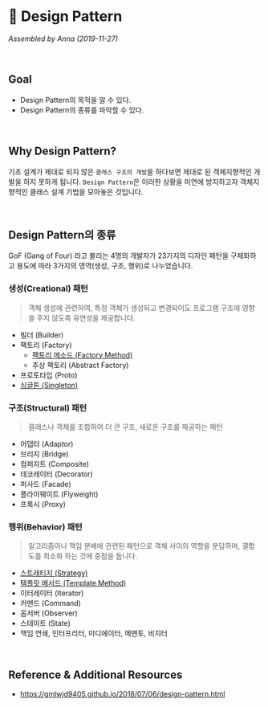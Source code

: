 # 🍐 Design Pattern

*Assembled by Anna (2019-11-27)*

<br/>

## Goal

- Design Pattern의 목적을 알 수 있다.
- Design Pattern의 종류를 파악할 수 있다.

<br/>

## Why Design Pattern? 

기초 설계가 제대로 되지 않은 `클래스 구조의 개발`을 하다보면 제대로 된 객체지향적인 개발을 하지 못하게 됩니다. `Design Pattern`은 이러한 상황을 미연에 방지하고자 객체지향적인 클래스 설계 기법을 모아놓은 것입니다.

<br/>

## Design Pattern의 종류

GoF (Gang of Four) 라고 불리는 4명의 개발자가 23가지의 디자인 패턴을 구체화하고 용도에 따라 3가지의 영역(생성, 구조, 행위)로 나누었습니다.

### 생성(Creational) 패턴

> 객체 생성에 관련하여, 특정 객체가 생성되고 변경되어도 프로그램 구조에 영향을 주지 않도록 유연성을 제공합니다.
  
- 빌더 (Builder)
- 팩토리 (Factory)
  - [팩토리 메소드 (Factory Method)](https://github.com/GimunLee/tech-refrigerator/blob/master/Design%20Pattern/Factory%20Pattern%20(1)%20-%20Factory%20Method%20Pattern.md#-factory-pattern-1---factory-method-pattern)
  - 추상 팩토리 (Abstract Factory)
- 프로토타입 (Proto)
- [싱글톤 (Singleton)](https://github.com/GimunLee/tech-refrigerator/blob/master/Design%20Pattern/Singleton%20Pattern.md#%EF%B8%8F-singleton-pattern)
    
### 구조(Structural) 패턴

> 클래스나 객체를 조합하여 더 큰 구조, 새로운 구조를 제공하는 패턴

- 어댑터 (Adaptor)
- 브리지 (Bridge)
- 컴퍼지트 (Composite)
- 데코레이터 (Decorator)
- 퍼사드 (Facade)
- 플라이웨이트 (Flyweight)
- 프록시 (Proxy)
    
### 행위(Behavior) 패턴

> 알고리즘이나 책임 분배에 관련된 패턴으로 객체 사이의 역할을 분담하며, 결합도를 최소화 하는 것에 중점을 둡니다.

- [스트래티지 (Strategy)](https://github.com/GimunLee/tech-refrigerator/blob/master/Design%20Pattern/Strategy%20Pattern.md#-strategy-pattern)
- [템플릿 메서드 (Template Method)](https://github.com/GimunLee/tech-refrigerator/blob/master/Design%20Pattern/Template%20Method%20Pattern.md#-template-method-pattern)
- 이터레이터 (Iterator)
- 커맨드 (Command)
- 옵저버 (Observer)
- 스테이트 (State)
- 책임 연쇄, 인터프리터, 미디에이터, 메멘토, 비지터

<br/>

## Reference & Additional Resources

- <https://gmlwjd9405.github.io/2018/07/06/design-pattern.html>



 


